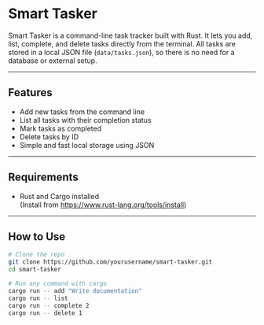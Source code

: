 # Smart Tasker

Smart Tasker is a command-line task tracker built with Rust. It lets you add, list, complete, and delete tasks directly from the terminal. All tasks are stored in a local JSON file (`data/tasks.json`), so there is no need for a database or external setup.

---

## Features

- Add new tasks from the command line
- List all tasks with their completion status
- Mark tasks as completed
- Delete tasks by ID
- Simple and fast local storage using JSON

---

## Requirements

- Rust and Cargo installed  
  (Install from https://www.rust-lang.org/tools/install)

---

## How to Use

```bash
# Clone the repo
git clone https://github.com/yourusername/smart-tasker.git
cd smart-tasker

# Run any command with cargo
cargo run -- add "Write documentation"
cargo run -- list
cargo run -- complete 2
cargo run -- delete 1
